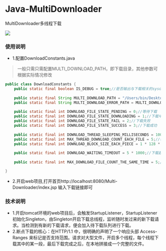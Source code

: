# Java-MultiDownloader
MultiDownloader多线程下载

![](http://wxtopik.oss-cn-shanghai.aliyuncs.com/app/images/kaka.png)

### 使用说明
- 1.配置DownloadConstants.java
> 一般只需只需配置MULTI_DOWNLOAD_PATH，即下载目录，其他参数可根据实际情况修改
```Java
public class DownloadConstants {
	public static final boolean IS_DEBUG = true;//是否输出与下载相关的sysout log
	
	public static final String MULTI_DOWNLOAD_PATH = "/Users/bin/Desktop/downloading/";//下载目录
	public static final String MULTI_DOWNLOAD_ERROR_PATH = MULTI_DOWNLOAD_PATH + "DownloadErrorUrls.log";//记录所有下载失败的url
	
	public static final int DOWNLOAD_FILE_STATE_PENDING = 0;//等待下载
	public static final int DOWNLOAD_FILE_STATE_DOWNLOADING = 1;//下载中
	public static final int DOWNLOAD_FILE_STATE_FAIL = 2;//下载失败
	public static final int DOWNLOAD_FILE_STATE_SUCCESS = 3;//下载成功
	
	public static final int DOWNLOAD_THREAD_SLEEPING_MILLISECONDS = 1000;//线程检测新下载任务的时间间隔
	public static final int MAX_THREAD_DOWNLOAD_COUNT_EACH_FILE = 5;//每个文件最多5个进程在同时下载
	public static final int DOWNLOAD_BLOCK_SIZE_EACH_PIECE = 1 * 128 * 1024;//下载分块大小
	
	public static final int DOWNLOAD_WAITING_TIMEOUT = 5 * 1000;//下载超时时间,5s
	
	public static final int MAX_DOWNLOAD_FILE_COUNT_THE_SAME_TIME = 5;//最多同时下载5个文件

}
```
- 2.开启web项目,打开首页http://localhost:8080/Multi-Downloader/index.jsp 输入下载链接即可

### 技术说明
- 1.开启tomcat环境的web项目后，会触发StartupListener，StartupListener初始化Singleton，由Singleton开启下载总线程，监听随时发过来的新下载请求。当检测到有新的下载请求，便会加入待下载队列进行下载。
- 2.断点下载的核心：在HTTP/1.1 中，很明确的声明了一个响应头部 Access-Ranges 来标记是否支持范围。请求对大型文件，开启多个线程，每个线程下载其中的某一段，最后下载完成之后，在本地拼接成一个完整的文件。